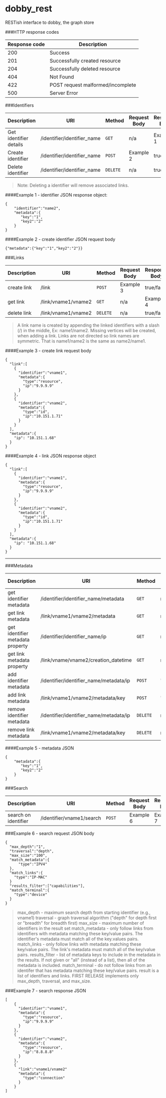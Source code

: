 # dobby_rest
RESTish interface to dobby, the graph store

###HTTP response codes

Response code | Description
--- | ---
200   | Success
201   | Successfully created resource
204   | Successfully deleted resource
404   | Not Found
422   | POST request malformed/incomplete
500   | Server Error

###Identifiers

Description | URI | Method | Request Body | Response Body
--- | --- | --- | --- | ---
Get identifier details  | /identifier/identifier_name   | `GET`     | n/a           | Example 1 
Create identifier       | /identifier/identifier_name   | `POST`    | Example 2     | true/false
Delete identifier       | /identifier/identifier_name   | `DELETE`  | n/a           | true/false

> Note: Deleting a identifier will remove associated links.

####Example 1 - identifier JSON response object:

```
{
    "identifier":"name2",
    "metadata":{
       "key":"1",
       "key2":"2"
    }
}
```

####Example 2 - create identifier JSON request body

```
{"metadata":{"key":"1","key2":"2"}}
```

###Links

Description | URI | Method | Request Body | Response Body
--- | --- | --- | --- | ---
create link     | /link                  | `POST`    | Example 3 | true/false
get link        | /link/vname1/vname2  | `GET`     | n/a       | Example 4
delete link     | /link/vname1/vname2  | `DELETE`  | n/a       | true/false

> A link name is created by appending the linked identifiers with a slash (/) in the middle, Ex: name1/name2.
> Missing vertices will be created, when adding a link.
> Links are not directed so link names are symmetric.  That is name1/name2 is the same as name2/name1.

####Example 3 - create link request body

```
{
  "link":[
    {
      "identifier":"vname1",
      "metadata":{
        "type":"resource",
        "ip":"9.9.9.9"
      }
    },
    {
      "identifier":"vname2",
      "metadata":{
        "type":"id",
        "ip":"10.151.1.71"
      }
    }
  ],
  "metadata":{
    "ip": "10.151.1.68"
  }
}
```

####Example 4 - link JSON response object

```
{
  "link":[
    {
      "identifier":"vname1",
      "metadata":{
        "type":"resource",
        "ip":"9.9.9.9"
      }
    },
    {
      "identifier":"vname2",
      "metadata":{
        "type":"id",
        "ip":"10.151.1.71"
      }
    }
  ],
  "metadata":{
    "ip": "10.151.1.68"
  }
}
```

-------

###Metadata 

Description | URI | Method | Request Body | Response Body
--- | --- | --- | --- | ---
get identifier metadata             | /identifier/identifier_name/metadata       | `GET`     | n/a       | Example 5
get link metadata                   | /link/vname1/vname2/metadata             | `GET`     | n/a       | Example 5
get identifier metadata property    | /identifier/identifier_name/ip             | `GET`     | n/a       | "1"
get link metadata property          | /link/vname/vname2/creation_datetime     | `GET`     | n/a       | "2014-07-16T19:20:30+01:00"
add identifier metadata             | /identifier/identifier_name/metadata/ip    | `POST`    | "2.2.2.2" | true/false
add link metadata                   | /link/vname1/vname2/metadata/key          | `POST`    | "value"   | true/false
remove identifier metadata          | /identifier/identifier_name/metadata/ip    | `DELETE`  | n/a       | true/false
remove link metadata                | /link/vname1/vname2/metadata/key          | `DELETE`  | n/a       | true/false

####Example 5 - metadata JSON
```
{
    "metadata":{
       "key":"1",
       "key2":"2"
    }
}
```

###Search

Description | URI | Method | Request Body | Response Body
--- | --- | --- | --- | ---
search on identifier  | /identifier/vname1/search    |   `POST`  |   Example 6 | Example 7

###Example 6 - search request JSON body
```
{
  "max_depth":"1",
  "traversal":"depth",
  "max_size":"100",
  "match_metadata":{
      "type":"IPV4"
  },
  "match_links":{
    "type":"IP-MAC"
  }
  "results_filter":["capabilities"],
  "match_terminal":{
    "type":"device"
  }
}
```
> max_depth - maximum search depth from starting identifier (e.g., vname1)
> traversal - graph traversal algorithm ("depth" for depth first or "breadth" for breadth first)
> max_size - maximum number of identifiers in the result set
> match_metadata - only follow links from identifiers with metadata matching these key/value pairs.  The identifier's metadata must match all of the key.values pairs.
> match_links - only follow links with metadata matching these key/value pairs.  The link's metadata must match all of the key/value pairs.
> results_filter - list of metadata keys to include in the metadata in the results.  If not given or "all" (instead of a list), then all of the metadata is included.
> match_terminal - do not follow links from an identifer that has metadata matching these key/value pairs.
> result is a list of identifiers and links.
> FIRST RELEASE implements only max_depth, traversal, and max_size.

###Example 7 - search response JSON
```
[
    {
      "identifier":"vname1",
      "metadata":{
        "type":"resource",
        "ip":"9.9.9.9"
      }
    },
    {
      "identifier":"vname2",
      "metadata":{
        "type":"resource",
        "ip":"8.8.8.8"
      }
    },
    {
      "link":"vname1/vname2"
      "metadata":{
        "type":"connection"
      }
    }
]
```
